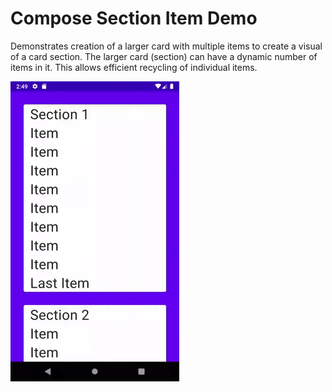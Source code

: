 # Compose Section Item Demo

Demonstrates creation of a larger card with multiple items to create a visual of a card section. The larger card (section) can have a dynamic number of items in it.  This allows efficient recycling of individual items.  

![Section list preview](/gifs/ui.gif)
